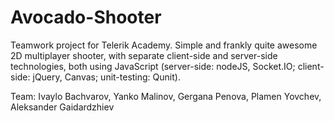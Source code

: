 Avocado-Shooter
===============

Teamwork project for Telerik Academy. Simple and frankly quite awesome 2D multiplayer shooter, with separate client-side and server-side technologies, both using JavaScript (server-side: nodeJS, Socket.IO; client-side: jQuery, Canvas; unit-testing: Qunit).

Team:
Ivaylo Bachvarov, 
Yanko Malinov, 
Gergana  Penova, 
Plamen Yovchev, 
Aleksander Gaidardzhiev
